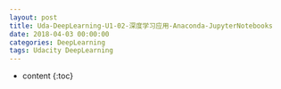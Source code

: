 ```yaml
---
layout: post
title: Uda-DeepLearning-U1-02-深度学习应用-Anaconda-JupyterNotebooks
date: 2018-04-03 00:00:00
categories: DeepLearning
tags: Udacity DeepLearning
---
```

* content
{:toc}

